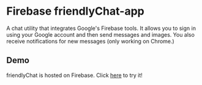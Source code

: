 # Firebase friendlyChat-app
A chat utility that integrates Google's Firebase tools. It allows you to sign in
using your Google account and then send messages and images. You also receive
notifications for new messages (only working on Chrome.)

## Demo
friendlyChat is hosted on Firebase. Click
[here](https://friendlychat-a4df7.web.app) to try it!